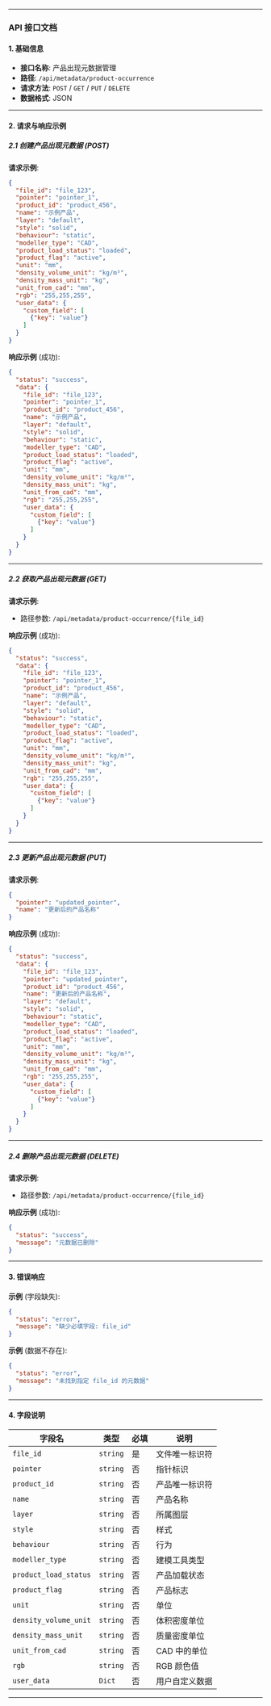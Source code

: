 
---

### API 接口文档

#### 1. 基础信息
- **接口名称**: 产品出现元数据管理
- **路径**: `/api/metadata/product-occurrence`
- **请求方法**: `POST` / `GET` / `PUT` / `DELETE`
- **数据格式**: JSON

---

#### 2. 请求与响应示例

##### 2.1 创建产品出现元数据 (POST)
**请求示例**:
```json
{
  "file_id": "file_123",
  "pointer": "pointer_1",
  "product_id": "product_456",
  "name": "示例产品",
  "layer": "default",
  "style": "solid",
  "behaviour": "static",
  "modeller_type": "CAD",
  "product_load_status": "loaded",
  "product_flag": "active",
  "unit": "mm",
  "density_volume_unit": "kg/m³",
  "density_mass_unit": "kg",
  "unit_from_cad": "mm",
  "rgb": "255,255,255",
  "user_data": {
    "custom_field": [
      {"key": "value"}
    ]
  }
}
```

**响应示例** (成功):
```json
{
  "status": "success",
  "data": {
    "file_id": "file_123",
    "pointer": "pointer_1",
    "product_id": "product_456",
    "name": "示例产品",
    "layer": "default",
    "style": "solid",
    "behaviour": "static",
    "modeller_type": "CAD",
    "product_load_status": "loaded",
    "product_flag": "active",
    "unit": "mm",
    "density_volume_unit": "kg/m³",
    "density_mass_unit": "kg",
    "unit_from_cad": "mm",
    "rgb": "255,255,255",
    "user_data": {
      "custom_field": [
        {"key": "value"}
      ]
    }
  }
}
```

---

##### 2.2 获取产品出现元数据 (GET)
**请求示例**:
- 路径参数: `/api/metadata/product-occurrence/{file_id}`

**响应示例** (成功):
```json
{
  "status": "success",
  "data": {
    "file_id": "file_123",
    "pointer": "pointer_1",
    "product_id": "product_456",
    "name": "示例产品",
    "layer": "default",
    "style": "solid",
    "behaviour": "static",
    "modeller_type": "CAD",
    "product_load_status": "loaded",
    "product_flag": "active",
    "unit": "mm",
    "density_volume_unit": "kg/m³",
    "density_mass_unit": "kg",
    "unit_from_cad": "mm",
    "rgb": "255,255,255",
    "user_data": {
      "custom_field": [
        {"key": "value"}
      ]
    }
  }
}
```

---

##### 2.3 更新产品出现元数据 (PUT)
**请求示例**:
```json
{
  "pointer": "updated_pointer",
  "name": "更新后的产品名称"
}
```

**响应示例** (成功):
```json
{
  "status": "success",
  "data": {
    "file_id": "file_123",
    "pointer": "updated_pointer",
    "product_id": "product_456",
    "name": "更新后的产品名称",
    "layer": "default",
    "style": "solid",
    "behaviour": "static",
    "modeller_type": "CAD",
    "product_load_status": "loaded",
    "product_flag": "active",
    "unit": "mm",
    "density_volume_unit": "kg/m³",
    "density_mass_unit": "kg",
    "unit_from_cad": "mm",
    "rgb": "255,255,255",
    "user_data": {
      "custom_field": [
        {"key": "value"}
      ]
    }
  }
}
```

---

##### 2.4 删除产品出现元数据 (DELETE)
**请求示例**:
- 路径参数: `/api/metadata/product-occurrence/{file_id}`

**响应示例** (成功):
```json
{
  "status": "success",
  "message": "元数据已删除"
}
```

---

#### 3. 错误响应
**示例** (字段缺失):
```json
{
  "status": "error",
  "message": "缺少必填字段: file_id"
}
```

**示例** (数据不存在):
```json
{
  "status": "error",
  "message": "未找到指定 file_id 的元数据"
}
```

---

#### 4. 字段说明
| 字段名                | 类型       | 必填 | 说明                          |
|-----------------------|------------|------|-------------------------------|
| `file_id`             | `string`   | 是   | 文件唯一标识符                |
| `pointer`             | `string`   | 否   | 指针标识                      |
| `product_id`          | `string`   | 否   | 产品唯一标识符                |
| `name`                | `string`   | 否   | 产品名称                      |
| `layer`               | `string`   | 否   | 所属图层                      |
| `style`               | `string`   | 否   | 样式                          |
| `behaviour`           | `string`   | 否   | 行为                          |
| `modeller_type`       | `string`   | 否   | 建模工具类型                  |
| `product_load_status` | `string`   | 否   | 产品加载状态                  |
| `product_flag`        | `string`   | 否   | 产品标志                      |
| `unit`                | `string`   | 否   | 单位                          |
| `density_volume_unit` | `string`   | 否   | 体积密度单位                  |
| `density_mass_unit`   | `string`   | 否   | 质量密度单位                  |
| `unit_from_cad`       | `string`   | 否   | CAD 中的单位                  |
| `rgb`                 | `string`   | 否   | RGB 颜色值                    |
| `user_data`           | `Dict`     | 否   | 用户自定义数据                |

---
